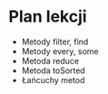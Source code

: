 # Plan lekcji

- Metody filter, find
- Metody every, some
- Metoda reduce
- Metoda toSorted
- Łańcuchy metod
